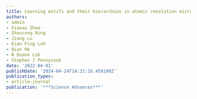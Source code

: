 ```yaml
---
title: Learning motifs and their hierarchies in atomic resolution microscopy
authors:
- admin
- Xiaoxu Zhao
- Shoucong Ning
- Jiong Lu
- Kian Ping Loh
- Qian He
- N Duane Loh
- Stephen J Pennycook
date: '2022-04-01'
publishDate: '2024-04-24T14:21:16.459190Z'
publication_types:
- article-journal
publication: '***Science Advances***'
---
```

